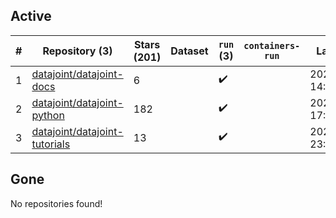 ## Active
| # | Repository (3) | Stars (201) | Dataset | `run` (3) | `containers-run` | Last Modified |
| --- | --- | --- | --- | --- | --- | --- |
| 1 | [datajoint/datajoint-docs](https://github.com/datajoint/datajoint-docs) | 6 |  | :heavy_check_mark: |  | 2025-07-23 14:59:58+00:00 |
| 2 | [datajoint/datajoint-python](https://github.com/datajoint/datajoint-python) | 182 |  | :heavy_check_mark: |  | 2025-08-10 17:17:37+00:00 |
| 3 | [datajoint/datajoint-tutorials](https://github.com/datajoint/datajoint-tutorials) | 13 |  | :heavy_check_mark: |  | 2025-01-29 23:58:41+00:00 |

## Gone
No repositories found!
